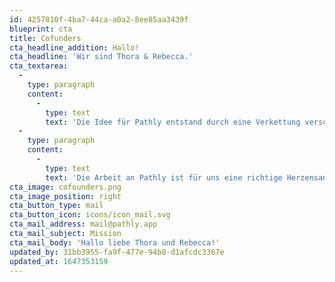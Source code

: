 ```yaml
---
id: 4257810f-4ba7-44ca-a0a2-8ee85aa3439f
blueprint: cta
title: Cofunders
cta_headline_addition: Hallo!
cta_headline: 'Wir sind Thora & Rebecca.'
cta_textarea:
  -
    type: paragraph
    content:
      -
        type: text
        text: 'Die Idee für Pathly entstand durch eine Verkettung verschiedener Zufälle: Einem Verein, einer Tram-Fahrt und einem Radiointerview. Das Resultat: Zwei Personen, die sich kaum kannten, begannen gemeinsam ein Ziel und einen Wunsch zu verfolgen – eine App zu entwickeln, die Krebspatient:innen in ihrem Alltag unterstützt. '
  -
    type: paragraph
    content:
      -
        type: text
        text: 'Die Arbeit an Pathly ist für uns eine richtige Herzensangelegenheit, da wir persönlich wissen, wie schwer die Diagnose Krebs für Krebspatient:innen und ihre Angehörigen sein kann. Pathly gab uns die Möglichkeit Menschen in dieser schwierigen Zeit zur Seite zu stehen.'
cta_image: cofounders.png
cta_image_position: right
cta_button_type: mail
cta_button_icon: icons/icon_mail.svg
cta_mail_address: mail@pathly.app
cta_mail_subject: Mission
cta_mail_body: 'Hallo liebe Thora und Rebecca!'
updated_by: 31bb3955-fa9f-477e-94b8-d1afcdc3367e
updated_at: 1647353159
---
```

